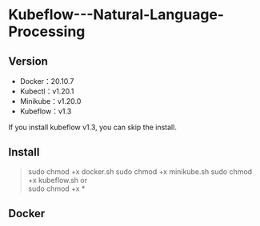 # Kubeflow---Natural-Language-Processing
## Version
* Docker：20.10.7
* Kubectl：v1.20.1
* Minikube：v1.20.0
* Kubeflow：v1.3

If you install kubeflow v1.3, you can skip the install.

## Install

>    sudo chmod +x docker.sh
>    sudo chmod +x minikube.sh
>    sudo chmod +x kubeflow.sh
or\
>    sudo chmod +x *

## Docker
